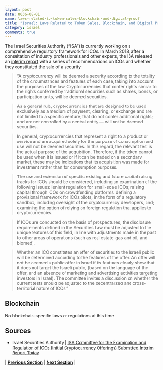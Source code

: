 ```yaml
---
layout: post
date: 0036-08-01
name: laws-related-to-token-sales-blockchain-and-digital-proof
title: "Israel: Laws Related to Token Sales, Blockchain, and Digital Proof"
category: israel
comments: true
---
```


The Israel Securities Authority (“ISA”) is currently working on a comprehensive regulatory framework for ICOs. In March 2018, after a consultation of industry professionals and other experts, the ISA released an [interim report](http://www.isa.gov.il/sites/ISAEng/1489/1511/Pages/eitinot220318.aspx) with a series of recommendations on ICOs and whether they constituted the sale of a security:

>“A cryptocurrency will be deemed a security according to the totality of the circumstances and features of each case, taking into account the purposes of the law.
Cryptocurrencies that confer rights similar to the rights conferred by traditional securities such as shares, bonds, or participation units, will be deemed securities.

>As a general rule, cryptocurrencies that are designed to be used exclusively as a medium of payment, clearing, or exchange and are not limited to a specific venture; that do not confer additional rights; and are not controlled by a central entity — will not be deemed securities.

>In general, cryptocurrencies that represent a right to a product or service and are acquired solely for the purpose of consumption and use will not be deemed securities. In this regard, the relevant test is the actual purpose of the acquisition. Therefore, if the token cannot be used when it is issued or if it can be traded on a secondary market, these may be indications that its acquisition was made for investment rather than for consumption purposes.

>The use and extension of specific existing and future capital raising tracks for ICOs should be considered, including an examination of the following issues: lenient regulation for small-scale ICOs; raising capital through ICOs on crowdfunding platforms; defining a provisional framework for ICOs pilots, in the form of a regulatory sandbox, including oversight of the cryptocurrency developers, and; examining the option of relying on foreign regulation that applies to cryptocurrencies.

>If ICOs are conducted on the basis of prospectuses, the disclosure requirements defined in the Securities Law must be adjusted to the unique features of this field, in line with adjustments made in the past to other areas of operations (such as real estate, gas and oil, and biomed).

>Whether an ICO constitutes an offer of securities to the Israeli public will be determined according to the features of the offer. An offer will not be deemed a public offer in Israel if its features clearly show that it does not target the Israeli public, (based on the language of the offer, and an absence of marketing and advertising activities targeting investors in Israel). The committee invites a discussion on whether the current tests should be adjusted to the decentralized and cross-territorial nature of ICOs.”

## Blockchain
No blockchain-specific laws or regulations at this time. 


Sources 
--- 
- Israel Securities Authority | 
[ISA Committee for the Examination and Regulation of ICOs (Initial Cryptocurrency Offerings) Submitted Interim Report Today](http://www.isa.gov.il/sites/ISAEng/1489/1511/Pages/eitinot220318.aspx)


| **[Previous Section]( https://neo-project.github.io/global-blockchain-compliance-hub//israel/israel-governing-by-law.html)** | **[Next Section]( https://neo-project.github.io/global-blockchain-compliance-hub//israel/israel-securities-related-laws.html)** |
